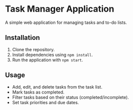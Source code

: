 # Task Manager Application

A simple web application for managing tasks and to-do lists.

## Installation

1. Clone the repository.
2. Install dependencies using `npm install`.
3. Run the application with `npm start`.

## Usage

- Add, edit, and delete tasks from the task list.
- Mark tasks as completed.
- Filter tasks based on their status (completed/incomplete).
- Set task priorities and due dates.







